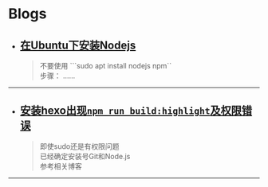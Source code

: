 # **Blogs**
- ## [**在Ubuntu下安装Nodejs**](https://cugtyt.github.io/blog/201710251850)
    > 不要使用 ```sudo apt install nodejs npm``   
    > 步骤： ......
---
- ## [**安装hexo出现`npm run build:highlight`及权限错误**](https://cugtyt.github.io/blog/201710251851)
    > 即使sudo还是有权限问题  
    > 已经确定安装号Git和Node.js  
    > 参考相关博客
---
